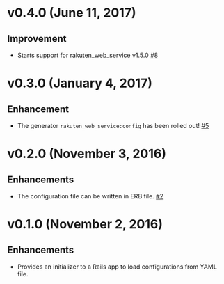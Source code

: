 # v0.4.0 (June 11, 2017)

## Improvement

* Starts support for rakuten_web_service v1.5.0 [#8](https://github.com/satoryu/rakuten_web_service-rails/pull/5)

# v0.3.0 (January 4, 2017)

## Enhancement

* The generator `rakuten_web_service:config` has been rolled out! [#5](https://github.com/satoryu/rakuten_web_service-rails/pull/5)

# v0.2.0 (November 3, 2016)

## Enhancements

* The configuration file can be written in ERB file. [#2](https://github.com/satoryu/rakuten_web_service-rails/pull/2)


# v0.1.0 (November 2, 2016)

## Enhancements

* Provides an initializer to a Rails app to load configurations from YAML file.
